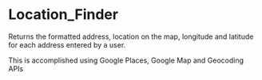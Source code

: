 # Location_Finder
Returns the formatted address, location on the map, longitude and latitude for each address entered by a user.

This is accomplished using Google Places, Google Map and Geocoding APIs
